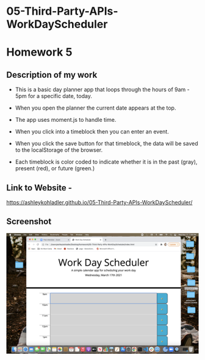 # 05-Third-Party-APIs-WorkDayScheduler

# Homework 5

## Description of my work 



* This is a basic day planner app that loops through the hours of 9am - 5pm for a specific date, today. 

* When you open the planner the current date appears at the top.

* The app uses moment.js to handle time.


* When you click into a timeblock
then you can enter an event.

* When you click the save button for that timeblock, the data will be saved to the localStorage of the browser.

* Each timeblock is color coded to indicate whether it is in the past (gray), present (red), or future (green.)


## Link to Website - 
 https://ashleykohladler.github.io/05-Third-Party-APIs-WorkDayScheduler/


## Screenshot
![Screenshot](assets/screenshot.png)